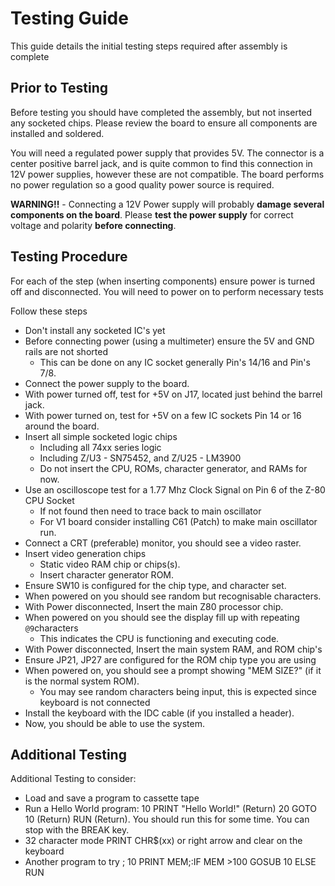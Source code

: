 
# Testing Guide

This guide details the initial testing steps required after assembly is complete

## Prior to Testing

Before testing you should have completed the assembly, but not inserted any socketed chips.
Please review the board to ensure all components are installed and soldered.

You will need a regulated power supply that provides 5V. The connector is a center positive
barrel jack, and is quite common to find this connection in 12V power supplies, however these are not
compatible. The board performs no power regulation so a good quality power source is required.

**WARNING!!** - Connecting a 12V Power supply will probably **damage several components on the board**.
Please **test the power supply** for correct voltage and polarity **before connecting**.

## Testing Procedure

For each of the step (when inserting components) ensure power is turned off and disconnected.
You will need to power on to perform necessary tests

Follow these steps
- Don't install any socketed IC's yet
- Before connecting power (using a multimeter) ensure the 5V and GND rails are not shorted
    - This can be done on any IC socket generally Pin's 14/16 and Pin's 7/8.
- Connect the power supply to the board.
- With power turned off, test for +5V on J17, located just behind the barrel jack.
- With power turned on, test for +5V on a few IC sockets Pin 14 or 16 around the board.
- Insert all simple socketed logic chips
    - Including all 74xx series logic
    - Including Z/U3 - SN75452, and Z/U25 - LM3900
    - Do not insert the CPU, ROMs, character generator, and RAMs for now.
- Use an oscilloscope test for a 1.77 Mhz Clock Signal on Pin 6 of the Z-80 CPU Socket
    - If not found then need to trace back to main oscillator
    - For V1 board consider installing C61 (Patch) to make main oscillator run.
- Connect a CRT (preferable) monitor, you should see a video raster.
- Insert video generation chips
    - Static video RAM chip or chips(s).
    - Insert character generator ROM.
- Ensure SW10 is configured for the chip type, and character set.
- When powered on you should see random but recognisable characters.
- With Power disconnected, Insert the main Z80 processor chip.
- When powered on you should see the display fill up with repeating `@9`characters
    - This indicates the CPU is functioning and executing code.
- With Power disconnected, Insert the main system RAM, and ROM chip's
- Ensure JP21, JP27 are configured for the ROM chip type you are using
- When powered on, you should see a prompt showing "MEM SIZE?" (if it is the normal system ROM).
    - You may see random characters being input, this is expected since keyboard is not connected
- Install the keyboard with the IDC cable (if you installed a header).
- Now, you should be able to use the system.

## Additional Testing

Additional Testing to consider:
- Load and save a program to cassette tape
- Run a Hello World program: 10 PRINT "Hello World!" (Return) 20 GOTO 10 (Return) RUN (Return).
  You should run this for some time. You can stop with the BREAK key.
- 32 character mode PRINT CHR$(xx) or right arrow and clear on the keyboard
- Another program to try ; 10 PRINT MEM;:IF MEM >100 GOSUB 10 ELSE RUN

